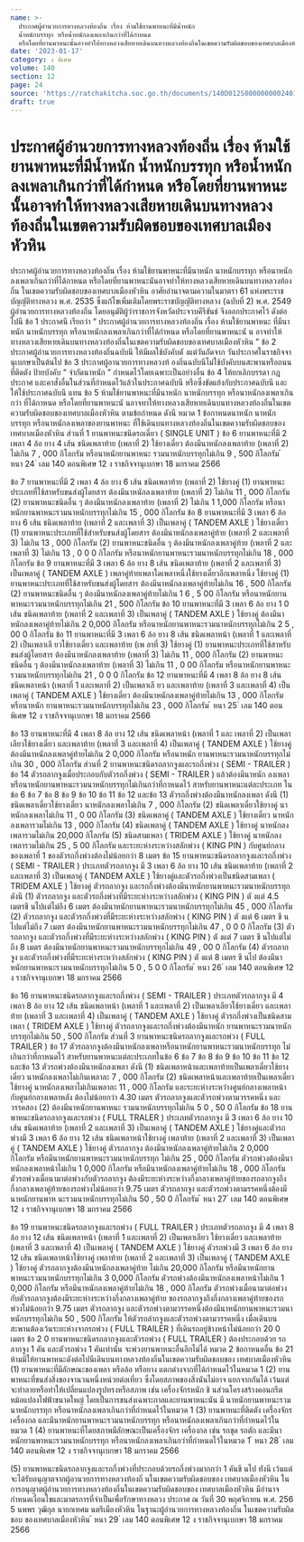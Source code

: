 ```yaml
---
name: >-
  ประกาศผู้อำนวยการทางหลวงท้องถิ่น เรื่อง ห้ามใช้ยานพาหนะที่มีน้ำหนัก
  น้ำหนักบรรทุก หรือน้ำหนักลงเพลาเกินกว่าที่ได้กำหนด
  หรือโดยที่ยานพาหนะนั้นอาจทำให้ทางหลวงเสียหายเดินบนทางหลวงท้องถิ่นในเขตความรับผิดชอบของเทศบาลเมืองหัวหิน
date: '2023-01-17'
category: ง พิเศษ
volume: 140
section: 12
page: 24
source: 'https://ratchakitcha.soc.go.th/documents/140D012S0000000002401.pdf'
draft: true
---
```


# ประกาศผู้อำนวยการทางหลวงท้องถิ่น เรื่อง ห้ามใช้ยานพาหนะที่มีน้ำหนัก น้ำหนักบรรทุก หรือน้ำหนักลงเพลาเกินกว่าที่ได้กำหนด หรือโดยที่ยานพาหนะนั้นอาจทำให้ทางหลวงเสียหายเดินบนทางหลวงท้องถิ่นในเขตความรับผิดชอบของเทศบาลเมืองหัวหิน

ประกาศผู้อำนวยการทางหลวงท้องถิ่น เรื่อง ห้ามใช้ยานพาหนะที่มีนาหนัก นาหนักบรรทุก หรือนาหนักลงเพลาเกินกว่าที่ได้กาหนด หรือโดยที่ยานพาหนะนันอาจทำให้ทางหลวงเสียหายเดินบนทางหลวงท้องถิ่น ในเขตความรับผิดชอบของเทศบาลเมืองหัวหิน อาศัยอำนาจตามความในมาตรา 61 แห่งพระราชบัญญัติทางหลวง พ.ศ. 2535 ซึ่งแก้ไขเพิ่มเติมโดยพระราชบัญญัติทางหลวง (ฉบับที่ 2) พ.ศ. 2549 ผู้อำนวยการทางหลวงท้องถิ่น โดยอนุมัติผู้ว่าราชการจังหวัดประจวบคีรีขันธ์ จึงออกประกาศไว้ ดังต่อไปนี ข้อ 1 ประกาศนี เรียกว่า “ ประกาศผู้อำนวยการทางหลวงท้องถิ่น เรื่อง ห้ามใช้ยานพาหนะ ที่มีนาหนัก นาหนักบรรทุก หรือนาหนักลงเพลาเกินกว่าที่ได้กำหนด หรือโดยที่ยานพาหนะนั น อาจทำให้ทางหลวงเสียหายเดินบนทางหลวงท้องถิ่นในเขตความรับผิดชอบของเทศบาลเมืองหัวหิน ” ข้อ 2 ประกาศผู้อำนวยการทางหลวงท้องถิ่นฉบับนี ให้มีผลใช้บังคับตั งแต่วันถัดจาก วันประกาศในราชกิจจานุเบกษาเป็นต้นไป ข้อ 3 ประกาศผู้อานวยการทางหลวงท้ องถิ่นฉบับนีไม่ใช้บังคับบนสะพานหรือถนนที่ติดตัง ป้ายบังคับ “ จำกัดนาหนัก ” กำหนดไว้โดยเฉพาะเป็นอย่างอื่น ข้อ 4 ให้ยกเลิกบรรดา กฎ ประกาศ และคาสั่งอื่นในส่วนที่กำหนดไว้แล้วในประกาศฉบับนี หรือซึ่งขัดแย้งกับประกาศฉบับนี และให้ใช้ประกาศฉบับนี แทน ข้อ 5 ห้ามใช้ยานพาหนะที่มีนาหนัก นาหนักบรรทุก หรือนาหนักลงเพลาเกินกว่า ที่ได้กาหนด หรือโดยที่ยานพาหนะนั นอาจทาให้ทางหลวงเสียหายเดินบนทางหลวงท้องถิ่นในเขต ความรับผิดชอบของเทศบาลเมืองหัวหิน ตามข้อกำหนด ดังนี หมวด 1 ข้อกาหนดนาหนัก นาหนักบรรทุก หรือนาหนักลงเพลาของยานพาหนะ ที่ใช้เดินบนทางหลวงท้องถิ่นในเขตความรับผิดชอบของเทศบาลเมืองหัวหิน ส่วนที่ 1 ยานพาหนะชนิดรถเดี่ยว ( SINGLE UNIT ) ข้อ 6 ยานพาหนะที่มี 2 เพลา 4 ล้อ ยาง 4 เส้น ชนิดเพลาท้าย (เพลาที่ 2) ใช้ยางเดี่ยว ต้องมีนาหนักลงเพลาท้าย (เพลาที่ 2) ไม่เกิน 7 , 000 กิโลกรัม หรือนาหนักยานพาหนะ รวมนาหนักบรรทุกไม่เกิน 9 , 500 กิโลกรัม ้ หนา 24 ่ เลม 140 ตอนพิเศษ 12 ง ราชกิจจานุเบกษา 18 มกราคม 2566

ข้อ 7 ยานพาหนะที่มี 2 เพลา 4 ล้อ ยาง 6 เส้น ชนิดเพลาท้าย (เพลาที่ 2) ใช้ยางคู่ (1) ยานพาหนะประเภทที่ใช้สาหรับขนส่งผู้โดยสาร ต้องมีนาหนักลงเพลาท้าย (เพลาที่ 2) ไม่เกิน 11 , 000 กิโลกรัม (2) ยานพาหนะชนิดอื่น ๆ ต้องมีนาหนักลงเพลาท้าย (เพลาที่ 2) ไม่เกิน 1 1,000 กิโลกรัม หรือนาหนักยานพาหนะรวมนาหนักบรรทุกไม่เกิน 15 , 000 กิโลกรัม ข้อ 8 ยานพาหนะที่มี 3 เพลา 6 ล้อ ยาง 6 เส้น ชนิดเพลาท้าย (เพลาที่ 2 และเพลาที่ 3) เป็นเพลาคู่ ( TANDEM AXLE ) ใช้ยางเดี่ยว (1) ยานพาหนะประเภทที่ใช้สำหรับขนส่งผู้โดยสาร ต้องมีนาหนักลงเพลาคู่ท้าย (เพลาที่ 2 และเพลาที่ 3) ไม่เกิน 13 , 000 กิโลกรัม (2) ยานพาหนะชนิดอื่น ๆ ต้องมีนาหนักลงเพลาคู่ท้าย (เพลาที่ 2 และเพลาที่ 3) ไม่เกิน 13 , 0 0 0 กิโลกรัม หรือนาหนักยานพาหนะรวมนาหนักบรรทุกไม่เกิน 18 , 000 กิโลกรัม ข้อ 9 ยานพาหนะที่มี 3 เพลา 6 ล้อ ยาง 8 เส้น ชนิดเพลาท้าย (เพลาที่ 2 และเพลาที่ 3) เป็นเพลาคู่ ( TANDEM AXLE ) เพลาคู่ท้ายเพลาใดเพลาหนึ่งใช้ยางเดี่ยวอีกเพลาหนึ่ง ใช้ยางคู่ (1) ยานพาหนะประเภทที่ใช้สาหรับขนส่งผู้โดยสาร ต้องมีนาหนักลงเพลาคู่ท้ายไม่เกิน 16 , 500 กิโลกรัม (2) ยานพาหนะชนิดอื่น ๆ ต้องมีนาหนักลงเพลาคู่ท้ายไม่เกิน 1 6 , 5 00 กิโลกรัม หรือนาหนักยานพาหนะรวมนาหนักบรรทุกไม่เกิน 21 , 500 กิโลกรัม ข้อ 10 ยานพาหนะที่มี 3 เพลา 6 ล้อ ยาง 1 0 เส้น ชนิดเพลาท้าย (เพลาที่ 2 และเพลาที่ 3) เป็นเพลาคู่ ( TANDEM AXLE ) ใช้ยางคู่ ต้องมีนาหนักลงเพลาคู่ท้ายไม่เกิน 2 0,000 กิโลกรัม หรือนาหนักยานพาหนะรวมนาหนักบรรทุกไม่เกิน 2 5 , 00 0 กิโลกรัม ข้อ 11 ยานพาหนะที่มี 3 เพลา 6 ล้อ ยาง 8 เส้น ชนิดเพลาหน้า (เพลาที่ 1 และเพลาที่ 2) เป็นเพลาเลี ยวใช้ยางเดี่ยว และเพลาท้าย (เพ ลาที่ 3) ใช้ยางคู่ (1) ยานพาหนะประเภทที่ใช้สาหรับขนส่งผู้โดยสาร ต้องมีนาหนักลงเพลาท้าย (เพลาที่ 3) ไม่เกิน 11 , 000 กิโลกรัม (2) ยานพาหนะชนิดอื่น ๆ ต้องมีนาหนักลงเพลาท้าย (เพลาที่ 3) ไม่เกิน 11 , 0 00 กิโลกรัม หรือนาหนักยานพาหนะรวมนาหนักบรรทุกไม่เกิน 21 , 0 0 0 กิโลกรัม ข้อ 12 ยานพาหนะที่มี 4 เพลา 8 ล้อ ยาง 8 เส้น ชนิดเพลาหน้า (เพลาที่ 1 และเพลาที่ 2) เป็นเพลาเลี ยว และเพลาท้าย (เพลาที่ 3 และเพลาที่ 4) เป็นเพลาคู่ ( TANDEM AXLE ) ใช้ยางเดี่ยว ต้องมีนาหนักลงเพลาคู่ท้ายไม่เกิน 13 , 000 กิโลกรัม หรือนาหนัก ยานพาหนะรวมนาหนักบรรทุกไม่เกิน 23 , 000 กิโลกรัม ้ หนา 25 ่ เลม 140 ตอนพิเศษ 12 ง ราชกิจจานุเบกษา 18 มกราคม 2566

ข้อ 13 ยานพาหนะที่มี 4 เพลา 8 ล้อ ยาง 12 เส้น ชนิดเพลาหน้า (เพลาที่ 1 และ เพลาที่ 2) เป็นเพลาเลียวใช้ยางเดี่ยว และเพลาท้าย (เพลาที่ 3 และเพลาที่ 4) เป็นเพลาคู่ ( TANDEM AXLE ) ใช้ยางคู่ ต้องมีนาหนักลงเพลาคู่ท้ายไม่เกิน 2 0,000 กิโลกรัม หรือนาหนัก ยานพาหนะรวมนาหนักบรรทุกไม่เกิน 30 , 000 กิโลกรัม ส่วนที่ 2 ยานพาหนะชนิดรถลากจูงและรถกึ่งพ่วง ( SEMI - TRAILER ) ข้อ 14 ตัวรถลากจูงเมื่อประกอบกับตัวรถกึ่งพ่วง ( SEMI - TRAILER ) แล้วต้องมีนาหนัก ลงเพลาหรือนาหนักยานพาหนะรวมนาหนักบรรทุกไม่เกินกว่าที่กาหนดไว้ สาหรับยานพาหนะแต่ละประเภท ในข้อ 6 ข้อ 7 ข้อ 8 ข้อ 9 ข้อ 10 ข้อ 11 ข้อ 12 และข้อ 13 ตัวรถกึ่งพ่วงต้องมีนาหนักลงเพลา ดังนี (1) ชนิดเพลาเดี่ยวใช้ยางเดี่ยว นาหนักลงเพลาไม่เกิน 7 , 000 กิโลกรัม (2) ชนิดเพลาเดี่ยวใช้ยางคู่ นาหนักลงเพลาไม่เกิน 11 , 0 00 กิโลกรัม (3) ชนิดเพลาคู่ ( TANDEM AXLE ) ใช้ยางเดี่ยว นาหนักลงเพลารวมไม่เกิน 13 , 000 กิโลกรัม (4) ชนิดเพลาคู่ ( TANDEM AXLE ) ใช้ยางคู่ นาหนักลงเพลารวมไม่เกิน 20,000 กิโลกรัม (5) ชนิดสามเพลา ( TRIDEM AXLE ) ใช้ยางคู่ นาหนักลงเพลารวมไม่เกิน 25 , 5 00 กิโลกรัม และระยะห่างระหว่างสลักพ่วง ( KING PIN ) กับศูนย์กลางของเพลาที่ 1 ของตัวรถกึ่งพ่วงต้องไม่น้อยกว่า 8 เมตร ข้อ 15 ยานพาหนะชนิดรถลากจูงและรถกึ่งพ่วง ( SEMI - TRAILER ) ประเภทตัวรถลากจูง มี 3 เพลา 6 ล้อ ยาง 10 เส้น ชนิดเพลาท้าย (เพลาที่ 2 และเพลาที่ 3) เป็นเพลาคู่ ( TANDEM AXLE ) ใช้ยางคู่และตัวรถกึ่งพ่วงเป็นชนิดสามเพลา ( TRIDEM AXLE ) ใช้ยางคู่ ตัวรถลากจูง และรถกึ่งพ่วงต้องมีนาหนักยานพาหนะรวมนาหนักบรรทุก ดังนี (1) ตัวรถลากจูง และตัวรถกึ่งพ่วงที่มีระยะห่างระหว่างสลักพ่วง ( KING PIN ) ตั งแต่ 4.5 เมตรขึ นไปแต่ไม่ถึง 6 เมตร ต้องมีนาหนักยานพาหนะรวมนาหนักบรรทุกไม่เกิน 45 , 000 กิโลกรัม (2) ตัวรถลากจูง และตัวรถกึ่งพ่วงที่มีระยะห่างระหว่างสลักพ่วง ( KING PIN ) ตั งแต่ 6 เมตร ขึ นไปแต่ไม่ถึง 7 เมตร ต้องมีนาหนักยานพาหนะรวมนาหนักบรรทุกไม่เกิน 47 , 0 0 0 กิโลกรัม (3) ตัวรถลากจูง และตัวรถกึ่งพ่วงที่มีระยะห่างระหว่างสลักพ่วง ( KING PIN ) ตั งแต่ 7 เมตร ขึ นไปแต่ไม่ถึง 8 เมตร ต้องมีนาหนักยานพาหนะรวมนาหนักบรรทุกไม่เกิน 49 , 00 0 กิโลกรัม (4) ตัวรถลากจูง และตัวรถกึ่งพ่วงที่มีระยะห่างระหว่างสลักพ่วง ( KING PIN ) ตั งแต่ 8 เมตร ขึ นไป ต้องมีนาหนักยานพาหนะรวมนาหนักบรรทุกไม่เกิน 5 0 , 5 0 0 กิโลกรัม ้ หนา 26 ่ เลม 140 ตอนพิเศษ 12 ง ราชกิจจานุเบกษา 18 มกราคม 2566

ข้อ 16 ยานพาหนะชนิดรถลากจูงและรถกึ่งพ่วง ( SEMI - TRAILER ) ประเภทตัวรถลากจูง มี 4 เพลา 8 ล้อ ยาง 12 เส้น ชนิดเพลาหน้า (เพลาที่ 1 และเพลาที่ 2) เป็นเพลาเลียวใช้ยางเดี่ยว และเพลาท้าย (เพลาที่ 3 และเพลาที่ 4) เป็นเพลาคู่ ( TANDEM AXLE ) ใช้ยางคู่ ตัวรถกึ่งพ่วงเป็นชนิดสามเพลา ( TRIDEM AXLE ) ใช้ยางคู่ ตัวรถลากจูงและรถกึ่งพ่วงต้องมีนาหนัก ยานพาหนะรวมนาหนักบรรทุกไม่เกิน 50 , 500 กิโลกรัม ส่วนที่ 3 ยานพาหนะชนิดรถลากจูงและรถพ่วง ( FULL TRAILER ) ข้อ 17 ตัวรถลากจูงต้องมีนาหนักลงเพลาหรือนาหนักยานพาหนะรวมนาหนักบรรทุก ไม่เกินกว่าที่กาหนดไว้ สาหรับยานพาหนะแต่ละประเภทในข้อ 6 ข้อ 7 ข้อ 8 ข้อ 9 ข้อ 10 ข้อ 11 ข้อ 12 และข้อ 13 ตัวรถพ่วงต้องมีนาหนักลงเพลา ดังนี (1) ชนิดเพลาหน้าและเพลาท้ายเป็นเพลาเดี่ยวใช้ยางเดี่ยว นาหนักลงเพลาไม่เกินเพลาละ 7 , 000 กิโลกรัม (2) ชนิดเพลาหน้าและเพลาท้ายเป็นเพลาเดี่ยวใช้ยางคู่ นาหนักลงเพลาไม่เกินเพลาละ 11 , 000 กิโลกรัม และระยะห่างระหว่างศูนย์กลางเพลาหน้ากับศูนย์กลางเพลาหลัง ต้องไม่น้อยกว่า 4.30 เมตร ตัวรถลากจูงและตัวรถพ่วงตามวรรคหนึ่ง และวรรคสอง (2) ต้องมีนาหนักยานพาหนะ รวมนาหนักบรรทุกไม่เกิน 5 0 , 50 0 กิโลกรัม ข้อ 18 ยานพาหนะชนิดรถลากจูงและรถพ่วง ( FULL TRALER ) ประเภทตัวรถลากจูง มี 3 เพลา 6 ล้อ ยาง 10 เส้น ชนิดเพลาท้าย (เพลาที่ 2 และเพลาที่ 3) เป็นเพลาคู่ ( TANDEM AXLE ) ใช้ยางคู่และตัวรถพ่วงมี 3 เพลา 6 ล้อ ยาง 12 เส้น ชนิดเพลาหน้าใช้ยางคู่ เพลาท้าย (เพลาที่ 2 และเพลาที่ 3) เป็นเพลาคู่ ( TANDEM AXLE ) ใช้ยางคู่ ตัวรถลากจูง ต้องมีนาหนักลงเพลาคู่ท้ายไม่เกิน 2 0,000 กิโลกรัม หรือมีนาหนักยานพาหนะรวมนาหนักบรรทุก ไม่เกิน 25 , 000 กิโลกรัม ตัวรถพ่วงต้องมีนาหนักลงเพลาหน้าไม่เกิน 1 0,000 กิโลกรัม หรือมีนาหนักลงเพลาคู่ท้ายไม่เกิน 18 , 000 กิโลกรัม ตัวรถพ่วงเมื่อนามาต่อพ่วงกับตัวรถลากจูง ต้องมีระยะห่างระหว่างกึ่งกลางเพลาคู่ท้ายของรถลากจูงถึงกึ่งกลางเพลาคู่ท้ายของรถพ่วงไม่น้อยกว่า 9.75 เมตร ตัวรถลากจูง และตัวรถพ่วงตามรรคหนึ่งต้องมีนาหนักยานพาห นะรวมนาหนักบรรทุกไม่เกิน 50 , 50 0 กิโลกรัม ้ หนา 27 ่ เลม 140 ตอนพิเศษ 12 ง ราชกิจจานุเบกษา 18 มกราคม 2566

ข้อ 19 ยานพาหนะชนิดรถลากจูงและรถพ่วง ( FULL TRAILER ) ประเภทตัวรถลากจูง มี 4 เพลา 8 ล้อ ยาง 12 เส้น ชนิดเพลาหน้า (เพลาที่ 1 และเพลาที่ 2) เป็นเพลาเลียว ใช้ยางเดี่ยว และเพลาท้าย (เพลาที่ 3 และเพลาที่ 4) เป็นเพลาคู่ ( TANDEM AXLE ) ใช้ยางคู่ ตัวรถพ่วงมี 3 เพลา 6 ล้อ ยาง 12 เส้น ชนิดเพลาหน้าใช้ยางคู่ เพลาท้าย (เพลาที่ 2 และเพลาที่ 3) เป็นเพลาคู่ ( TANDEM AXLE ) ใช้ยางคู่ ตัวรถลากจูงต้องมีนาหนักลงเพลาคู่ท้าย ไม่เกิน 20,000 กิโลกรัม หรือมีนาหนักยานพาหนะรวมนาหนักบรรทุกไม่เกิน 3 0,000 กิโลกรัม ตัวรถพ่วงต้องมีนาหนักลงเพลาหน้าไม่เกิน 1 0,000 กิโลกรัม หรือมีนาหนักลงเพลาคู่ท้ายไม่เกิน 18 , 000 กิโลกรัม ตัวรถพ่วงเมื่อนามาต่อพ่วงกับตัวรถลากจูงต้องมีระยะห่างระหว่างกึ่งกลางเพลาคู่ท้าย ของรถลากจูงถึงกึ่งกลางเพลาคู่ท้ายของรถพ่วงไม่น้อยกว่า 9.75 เมตร ตัวรถลากจูง และตัวรถพ่วงตามวรรคหนึ่งต้องมีนาหนักยานพาหนะรวมนาหนักบรรทุกไม่เกิน 50 , 500 กิโลกรัม ให้ตัวรถลำกจูงและตัวรถพ่วงตามวรรคหนึ่ง เมื่อเดินบนสะพานต้องเว้นระยะห่างจากรถพ่วง ( FULL TRAILER ) ที่เดินรถอยู่ข้างหน้าไม่น้อยกว่า 20 0 เมตร ข้อ 2 0 ยานพาหนะชนิดรถลากจูงและตัวรถพ่วง ( FULL TRAILER ) ต้องประกอบด้วย รถลากจูง 1 คัน และตัวรถพ่วง 1 คันเท่านัน จะพ่วงยานพาหนะอื่นอีกไม่ได้ หมวด 2 ข้อกาหนดอื่น ข้อ 21 ห้ามมิให้ยานพาหนะดังต่อไปนีเดินบนทางหลวงท้องถิ่นในเขตความรับผิดชอบของ เทศบาลเมืองหัวหิน (1) ยานพาหนะที่มีลักษณะของเพลา หรือล้อ หรือยาง แตกต่างจากที่ได้กำหนดไว้ในหมวด 1 (2) ยานพาหนะที่ขนส่งสิ่งของจานวนหนึ่งหน่วยต่อเที่ยว ซึ่งโดยสภาพของสิ่งนันไม่อาจ แยกจากกันได้ เว้นแต่จะทำลายหรือทำให้เปลี่ยนแปลงรูปทรงหรือสภาพ เช่น เครื่องจักรหนัก ชิ นส่วนโครงสร้างคอนกรีต หม้อแปลงไฟฟ้าขนาดใหญ่ โดยเป็นการขนส่งเฉพาะกาลและยานพาหนะนัน มี นาหนักยานพาหนะรวมนาหนักบรรทุก หรือนาหนักลงเพลาเกินกว่าที่กำหนดไว้ในหมวด 1 (3) ยานพาหนะที่ติดตัง เครื่องจักร เครื่องกล และมีนาหนักยานพาหนะรวมนาหนักบรรทุก หรือนาหนักลงเพลาเกินกว่าที่กำหนดไว้ในหมวด 1 (4) ยานพาหนะที่โดยสภาพมีลักษณะเป็นเครื่องจักร เครื่องกล เช่น รถขุด รถตัก และมีนาหนักยานพาหนะรวมนาหนักบรรทุก หรือนาหนักลงเพลาเกินกว่าที่กำหนดไว้ในหมวด 1 ้ หนา 28 ่ เลม 140 ตอนพิเศษ 12 ง ราชกิจจานุเบกษา 18 มกราคม 2566

(5) ยานพาหนะชนิดรถลากจูงและรถกึ่งพ่วงที่ประกอบด้วยรถกึ่งพ่วงมากกว่า 1 คันขึ นไป ทังนี เว้นแต่จะได้รับอนุญาตจากผู้อานวยการทางหลวงท้องถิ่ นในเขตความรับผิดชอบของ เทศบาลเมืองหัวหิน ในการอนุญาตผู้อำนวยการทางหลวงท้องถิ่นในเขตความรับผิดชอบของ เทศบาลเมืองหัวหิน มีอำนาจกำหนดเงื่อนไขและมาตรการที่จำเป็นเพื่อรักษาทางหลวง ประกาศ ณ วันที่ 30 พฤศจิกายน พ.ศ. 256 5 นพพร วุฒิกุล นายกเทศม นตรีเมืองหัวหิน ในฐานะผู้อำนวยการทางหลวงท้องถิ่น ในเขตความรับผิดชอบ ของเทศบาลเมืองหัวหิน ้ หนา 29 ่ เลม 140 ตอนพิเศษ 12 ง ราชกิจจานุเบกษา 18 มกราคม 2566
